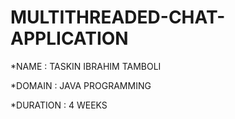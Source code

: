 # MULTITHREADED-CHAT-APPLICATION

*NAME : TASKIN IBRAHIM TAMBOLI

*DOMAIN : JAVA PROGRAMMING

*DURATION : 4 WEEKS
